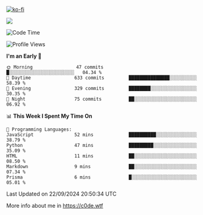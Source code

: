 [![ko-fi](https://ko-fi.com/img/githubbutton_sm.svg)](https://ko-fi.com/Z8Z4Y2LKX)

<a href="https://wakatime.com"><img src="https://wakatime.com/share/@c0dezin/b7f18a7c-ab3a-40b8-8bc7-b1b7bf71f1d6.svg" /></a>

<!--START_SECTION:waka-->
![Code Time](http://img.shields.io/badge/Code%20Time-107%20hrs%2027%20mins-blue)

![Profile Views](http://img.shields.io/badge/Profile%20Views-0-blue)

**I'm an Early 🐤** 

```text
🌞 Morning                47 commits          █░░░░░░░░░░░░░░░░░░░░░░░░   04.34 % 
🌆 Daytime                633 commits         ███████████████░░░░░░░░░░   58.39 % 
🌃 Evening                329 commits         ████████░░░░░░░░░░░░░░░░░   30.35 % 
🌙 Night                  75 commits          ██░░░░░░░░░░░░░░░░░░░░░░░   06.92 % 
```


📊 **This Week I Spent My Time On** 

```text
💬 Programming Languages: 
JavaScript               52 mins             ██████████░░░░░░░░░░░░░░░   38.79 % 
Python                   47 mins             █████████░░░░░░░░░░░░░░░░   35.09 % 
HTML                     11 mins             ██░░░░░░░░░░░░░░░░░░░░░░░   08.50 % 
Markdown                 9 mins              ██░░░░░░░░░░░░░░░░░░░░░░░   07.34 % 
Prisma                   6 mins              █░░░░░░░░░░░░░░░░░░░░░░░░   05.01 % 
```


 Last Updated on 22/09/2024 20:50:34 UTC
<!--END_SECTION:waka-->

More info about me in https://c0de.wtf
